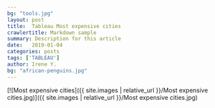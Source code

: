 ```yaml
---
bg: "tools.jpg"
layout: post
title:  Tableau Most expensive cities
crawlertitle: Markdown sample
summary: Description for this article
date:   2019-01-04
categories: posts
tags: ['TABLEAU']
author: Irene Y.
bg: "african-penguins.jpg"
---
```

[![Most expensive cities]({{ site.images | relative_url }}/Most expensive cities.jpg)]({{ site.images | relative_url }}/Most expensive cities.jpg)

